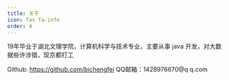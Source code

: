 ```yaml
---
title: 关于
icon: fas fa-info
order: 4
---
```



19年毕业于湖北文理学院，计算机科学与技术专业，主要从事 java 开发，对大数据些许涉猎，现京都打工

Github: https://github.com/bichengfei
QQ邮箱：1428976670@q q.com